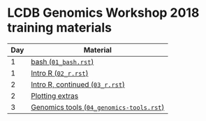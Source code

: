 # LCDB Genomics Workshop 2018 training materials

| Day | Material                                                            |
| --- | -------------------                                                 |
| 1   | [bash (``01_bash.rst``)](01_bash.rst)                               |
| 1   | [Intro R (``02_r.rst``)](02_r.rst)                                  |
| 2   | [Intro R, continued (``03_r.rst``)](03_r.rst)                       |
| 2   | [Plotting extras](extras/ggplot2_additional/README.md)              |
| 3   | [Genomics tools (``04_genomics-tools.rst``)](04_genomics-tools.rst) |

